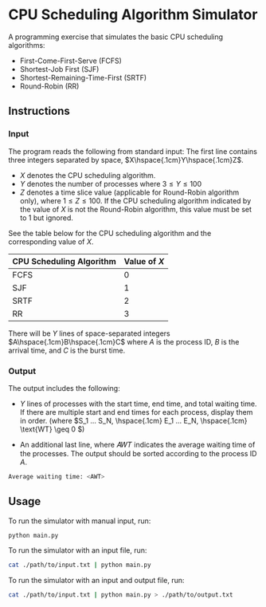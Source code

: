 # CPU Scheduling Algorithm Simulator

A programming exercise that simulates the basic CPU scheduling algorithms:

- First-Come-First-Serve (FCFS)
- Shortest-Job First (SJF)
- Shortest-Remaining-Time-First (SRTF)
- Round-Robin (RR)

## Instructions

### Input

The program reads the following from standard input:
The first line contains three integers separated by space, $X\hspace{.1cm}Y\hspace{.1cm}Z$.

- $X$ denotes the CPU scheduling algorithm.
- $Y$ denotes the number of processes where $3 \leq Y \leq 100$
- $Z$ denotes a time slice value (applicable for Round-Robin algorithm only), where $1 \leq Z \leq 100$. If the CPU scheduling algorithm indicated by the value of $X$ is not the Round-Robin algorithm, this value must be set to 1 but ignored.

See the table below for the CPU scheduling algorithm and the corresponding value of $X$.

| CPU Scheduling Algorithm | Value of $X$ |
| ------------------------ | ------------ |
| FCFS                     | 0            |
| SJF                      | 1            |
| SRTF                     | 2            |
| RR                       | 3            |

There will be $Y$ lines of space-separated integers $A\hspace{.1cm}B\hspace{.1cm}C$ where $A$ is the process ID, $B$ is the arrival time, and $C$ is the burst time.

### Output

The output includes the following:

- $Y$ lines of processes with the start time, end time, and total waiting time. If there are multiple start and end times for each process, display them in order. (where $S_1 ... S_N, \hspace{.1cm} E_1 ... E_N, \hspace{.1cm} \text{WT} \geq 0 $)

- An additional last line, where 𝐴𝑊𝑇 indicates the average waiting time of the processes. The output should be sorted according to the process ID $A$.

```bash
Average waiting time: <AWT>
```

## Usage

To run the simulator with manual input, run:

```bash
python main.py
```

To run the simulator with an input file, run:

```bash
cat ./path/to/input.txt | python main.py
```

To run the simulator with an input and output file, run:

```bash
cat ./path/to/input.txt | python main.py > ./path/to/output.txt
```
